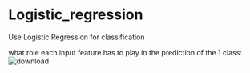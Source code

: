 # Logistic_regression
Use Logistic Regression for classification

what role each input feature has to play in the prediction of the 1 class:
![download](https://github.com/user-attachments/assets/95d36d13-683f-40c6-9a00-133ddd1c9beb)
